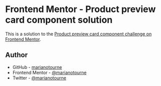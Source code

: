 # Frontend Mentor - Product preview card component solution

This is a solution to the [Product preview card component challenge on Frontend Mentor](https://www.frontendmentor.io/challenges/product-preview-card-component-GO7UmttRfa).

## Author

- GitHub - [marianotourne](https://github.com/marianotourne)
- Frontend Mentor - [@marianotourne](https://www.frontendmentor.io/profile/marianotourne)
- Twitter - [@marianotourne](https://www.twitter.com/marianotourne)

